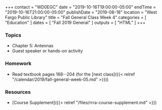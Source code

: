 +++
contact = "WD0EGC"
date = "2019-10-16T19:00:00-05:00"
endTime = "2019-10-16T21:00:00-05:00"
publishDate = "2019-08-18"
location = "West Fargo Public Library"
title = "Fall General Class Week 4"
categories = [ "Education" ]
dates = [ "Fall 2019 General" ]
outputs = [ "HTML" ]
+++
### Topics

* Chapter 5: Antennas
* Guest speaker or hands-on activity

### Homework

* Read textbook pages 168--204 (for the [next class]({{< relref "/calendar/2019/fall-general-week-05.md" >}}))

### Resources

* [Course Supplement]({{< relref "/files/rrra-course-supplement.md" >}})
